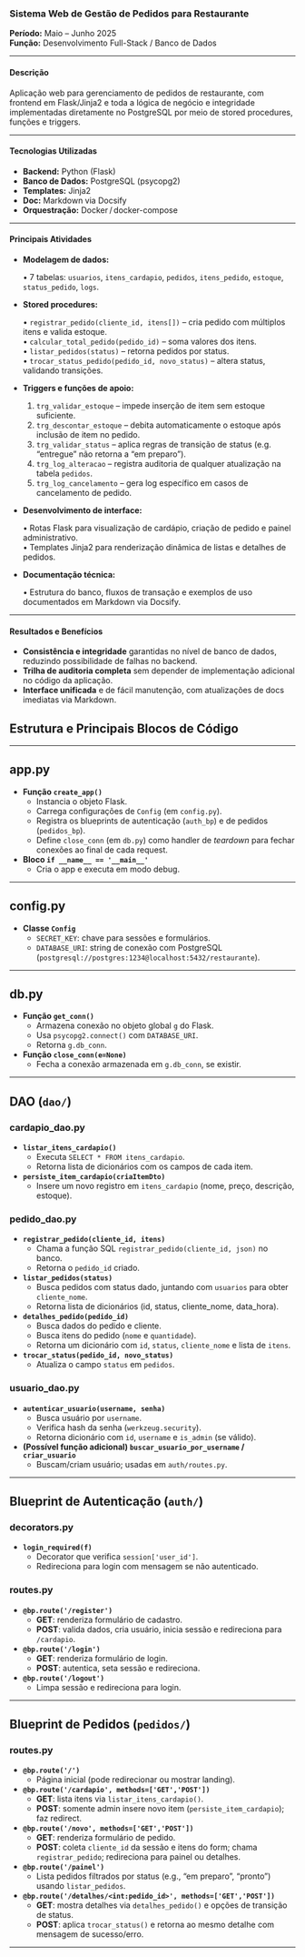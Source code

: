 ### Sistema Web de Gestão de Pedidos para Restaurante

**Período:** Maio – Junho 2025  
**Função:** Desenvolvimento Full-Stack / Banco de Dados  

---

#### Descrição

Aplicação web para gerenciamento de pedidos de restaurante, com frontend em Flask/Jinja2 e toda a lógica de negócio e integridade implementadas diretamente no PostgreSQL por meio de stored procedures, funções e triggers.

---

#### Tecnologias Utilizadas

- **Backend:** Python (Flask)  
- **Banco de Dados:** PostgreSQL (psycopg2)  
- **Templates:** Jinja2  
- **Doc:** Markdown via Docsify
- **Orquestração:** Docker / docker-compose

---

#### Principais Atividades

- **Modelagem de dados:**  

  • 7 tabelas: `usuarios`, `itens_cardapio`, `pedidos`, `itens_pedido`, `estoque`, `status_pedido`, `logs`.

- **Stored procedures:**  

  • `registrar_pedido(cliente_id, itens[])` – cria pedido com múltiplos itens e valida estoque.  
  • `calcular_total_pedido(pedido_id)` – soma valores dos itens.  
  • `listar_pedidos(status)` – retorna pedidos por status.  
  • `trocar_status_pedido(pedido_id, novo_status)` – altera status, validando transições.  
- **Triggers e funções de apoio:**  

  1. `trg_validar_estoque` – impede inserção de item sem estoque suficiente.  
  2. `trg_descontar_estoque` – debita automaticamente o estoque após inclusão de item no pedido.  
  3. `trg_validar_status` – aplica regras de transição de status (e.g. “entregue” não retorna a “em preparo”).  
  4. `trg_log_alteracao` – registra auditoria de qualquer atualização na tabela `pedidos`.  
  5. `trg_log_cancelamento` – gera log específico em casos de cancelamento de pedido.  
- **Desenvolvimento de interface:**  

  • Rotas Flask para visualização de cardápio, criação de pedido e painel administrativo.  
  • Templates Jinja2 para renderização dinâmica de listas e detalhes de pedidos.  
- **Documentação técnica:**  

  • Estrutura do banco, fluxos de transação e exemplos de uso documentados em Markdown via Docsify.

---

#### Resultados e Benefícios

- **Consistência e integridade** garantidas no nível de banco de dados, reduzindo possibilidade de falhas no backend.  
- **Trilha de auditoria completa** sem depender de implementação adicional no código da aplicação.  
- **Interface unificada** e de fácil manutenção, com atualizações de docs imediatas via Markdown.


## Estrutura e Principais Blocos de Código

---

## app.py

- **Função `create_app()`**  
  - Instancia o objeto Flask.  
  - Carrega configurações de `Config` (em `config.py`).  
  - Registra os blueprints de autenticação (`auth_bp`) e de pedidos (`pedidos_bp`).  
  - Define `close_conn` (em `db.py`) como handler de *teardown* para fechar conexões ao final de cada request.  
- **Bloco `if __name__ == '__main__'`**  
  - Cria o app e executa em modo debug.

---

## config.py

- **Classe `Config`**  
  - `SECRET_KEY`: chave para sessões e formulários.  
  - `DATABASE_URI`: string de conexão com PostgreSQL (`postgresql://postgres:1234@localhost:5432/restaurante`).

---

## db.py

- **Função `get_conn()`**  
  - Armazena conexão no objeto global `g` do Flask.  
  - Usa `psycopg2.connect()` com `DATABASE_URI`.  
  - Retorna `g.db_conn`.  
- **Função `close_conn(e=None)`**  
  - Fecha a conexão armazenada em `g.db_conn`, se existir.

---

## DAO (`dao/`)

### cardapio_dao.py

- **`listar_itens_cardapio()`**  
  - Executa `SELECT * FROM itens_cardapio`.  
  - Retorna lista de dicionários com os campos de cada item.  
- **`persiste_item_cardapio(criaItemDto)`**  
  - Insere um novo registro em `itens_cardapio` (nome, preço, descrição, estoque).

### pedido_dao.py

- **`registrar_pedido(cliente_id, itens)`**  
  - Chama a função SQL `registrar_pedido(cliente_id, json)` no banco.  
  - Retorna o `pedido_id` criado.  
- **`listar_pedidos(status)`**  
  - Busca pedidos com status dado, juntando com `usuarios` para obter `cliente_nome`.  
  - Retorna lista de dicionários (id, status, cliente_nome, data_hora).  
- **`detalhes_pedido(pedido_id)`**  
  - Busca dados do pedido e cliente.  
  - Busca itens do pedido (`nome` e `quantidade`).  
  - Retorna um dicionário com `id`, `status`, `cliente_nome` e lista de `itens`.  
- **`trocar_status(pedido_id, novo_status)`**  
  - Atualiza o campo `status` em `pedidos`.  

### usuario_dao.py

- **`autenticar_usuario(username, senha)`**  
  - Busca usuário por `username`.  
  - Verifica hash da senha (`werkzeug.security`).  
  - Retorna dicionário com `id`, `username` e `is_admin` (se válido).  
- **(Possível função adicional) `buscar_usuario_por_username` / `criar_usuario`**  
  - Buscam/criam usuário; usadas em `auth/routes.py`.

---

## Blueprint de Autenticação (`auth/`)

### decorators.py

- **`login_required(f)`**  
  - Decorator que verifica `session['user_id']`.  
  - Redireciona para login com mensagem se não autenticado.

### routes.py

- **`@bp.route('/register')`**  
  - **GET**: renderiza formulário de cadastro.  
  - **POST**: valida dados, cria usuário, inicia sessão e redireciona para `/cardapio`.  
- **`@bp.route('/login')`**  
  - **GET**: renderiza formulário de login.  
  - **POST**: autentica, seta sessão e redireciona.  
- **`@bp.route('/logout')`**  
  - Limpa sessão e redireciona para login.

---

## Blueprint de Pedidos (`pedidos/`)

### routes.py

- **`@bp.route('/')`**  
  - Página inicial (pode redirecionar ou mostrar landing).  
- **`@bp.route('/cardapio', methods=['GET','POST'])`**  
  - **GET**: lista itens via `listar_itens_cardapio()`.  
  - **POST**: somente admin insere novo item (`persiste_item_cardapio`); faz redirect.  
- **`@bp.route('/novo', methods=['GET','POST'])`**  
  - **GET**: renderiza formulário de pedido.  
  - **POST**: coleta `cliente_id` da sessão e itens do form; chama `registrar_pedido`; redireciona para painel ou detalhes.  
- **`@bp.route('/painel')`**  
  - Lista pedidos filtrados por status (e.g., “em preparo”, “pronto”) usando `listar_pedidos`.  
- **`@bp.route('/detalhes/<int:pedido_id>', methods=['GET','POST'])`**  
  - **GET**: mostra detalhes via `detalhes_pedido()` e opções de transição de status.  
  - **POST**: aplica `trocar_status()` e retorna ao mesmo detalhe com mensagem de sucesso/erro.

---
